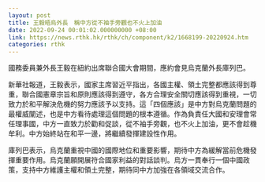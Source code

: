 ```yaml
---
layout: post
title: 王毅晤烏外長　稱中方從不袖手旁觀也不火上加油
date: 2022-09-24 00:01:02.000000000 +08:00
link: https://news.rthk.hk/rthk/ch/component/k2/1668199-20220924.htm
categories: rthk
---
```


國務委員兼外長王毅在紐約出席聯合國大會期間，應約會見烏克蘭外長庫列巴。

新華社報道，王毅表示，國家主席習近平指出，各國主權、領土完整都應該得到尊重，聯合國憲章宗旨和原則應該得到遵守，各方合理安全關切應該得到重視，一切致力於和平解決危機的努力應該予以支持。這「四個應該」是中方對烏克蘭問題的最權威闡述，也是中方看待處理這個問題的根本遵循。作為負責任大國和安理會常任理事國，中方一直致力於勸和促談，從不袖手旁觀，也不火上加油，更不會趁機牟利。中方始終站在和平一邊，將繼續發揮建設性作用。

庫列巴表示，烏克蘭重視中國的國際地位和重要影響，期待中方為緩解當前危機發揮重要作用。烏克蘭願開展符合國家利益的對話談判。烏方一貫奉行一個中國政策，支持中方維護主權和領土完整，期待同中方加強在各領域交流合作。
